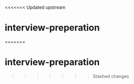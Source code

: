 <<<<<<< Updated upstream
# interview-preperation
=======
# interview-preparation
>>>>>>> Stashed changes
